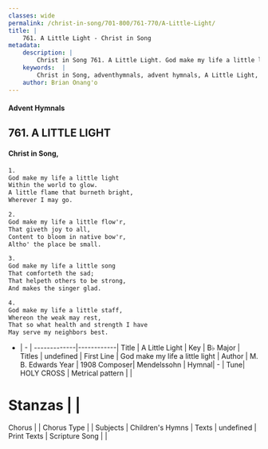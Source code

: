 ```yaml
---
classes: wide
permalink: /christ-in-song/701-800/761-770/A-Little-Light/
title: |
    761. A Little Light - Christ in Song
metadata:
    description: |
        Christ in Song 761. A Little Light. God make my life a little light  Within the world to glow. A little flame that burneth bright, Wherever I may go.
    keywords:  |
        Christ in Song, adventhymnals, advent hymnals, A Little Light, God make my life a little light . 
    author: Brian Onang'o
---
```


#### Advent Hymnals
## 761. A LITTLE LIGHT
####  Christ in Song,

```txt
1.
God make my life a little light 
Within the world to glow.
A little flame that burneth bright,
Wherever I may go.

2.
God make my life a little flow'r,
That giveth joy to all,
Content to bloom in native bow'r,
Altho' the place be small.

3.
God make my life a little song
That comforteth the sad;
That helpeth others to be strong,
And makes the singer glad.

4.
God make my life a little staff,
Whereon the weak may rest,
That so what health and strength I have
May serve my neighbors best.


```

- |   -  |
-------------|------------|
Title | A Little Light |
Key | B♭ Major |
Titles | undefined |
First Line | God make my life a little light  |
Author | M. B. Edwards
Year | 1908
Composer| Mendelssohn |
Hymnal|  - |
Tune| HOLY CROSS |
Metrical pattern | |
# Stanzas |  |
Chorus |  |
Chorus Type |  |
Subjects | Children's Hymns |
Texts | undefined |
Print Texts | 
Scripture Song |  |
    
